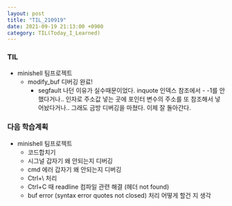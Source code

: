 ```yaml
---
layout: post
title: "TIL_210919"
date: 2021-09-19 21:13:00 +0900
category: TIL(Today_I_Learned)
---
```


### TIL
- minishell 팀프로젝트
	- modify_buf 디버깅 완료!
		- segfault 나던 이유가 실수때문이었다. inquote 인덱스 참조에서 - -1를 안했다거나.. 인자로 주소값 넣는 곳에 포인터 변수의 주소를 또 참조해서 넣어놨다거나.. 그래도 금방 디버깅을 마쳤다. 이제 잘 돌아간다. 
	

### 다음 학습계획
- minishell 팀프로젝트
	- 코드합치기
	- 시그널 갑자기 왜 안되는지 디버깅
	- cmd 에러 갑자기 왜 안되는지 디버깅
	- Ctrl+\ 처리
	- Ctrl+C 때 readline 컴파일 관련 해결 (헤더 not found)
	- buf error (syntax error quotes not closed) 처리 어떻게 할건 지 생각
<!-- - Gjava 완강하기 -->
<!-- - 앱개발 강의 시작 -->